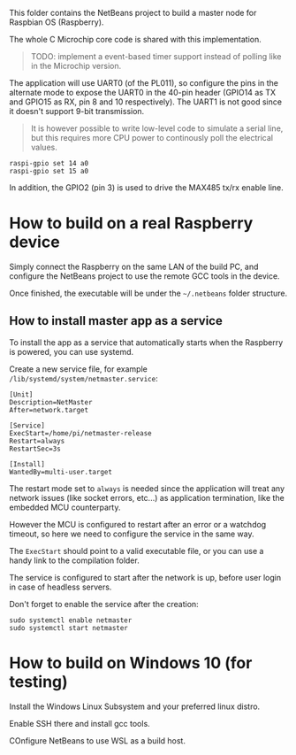 This folder contains the NetBeans project to build a master node for Raspbian OS (Raspberry).

The whole C Microchip core code is shared with this implementation.

> TODO: implement a event-based timer support instead of polling like in the Microchip version.

The application will use UART0 (of the PL011), so configure the pins in the alternate mode to expose the UART0 in the 40-pin header (GPIO14 as TX and GPIO15 as RX, pin 8 and 10 respectively). The UART1 is not good since it doesn't support 9-bit transmission.

> It is however possible to write low-level code to simulate a serial line, but this requires more CPU power to continously poll the electrical values.

```
raspi-gpio set 14 a0
raspi-gpio set 15 a0
```

In addition, the GPIO2 (pin 3) is used to drive the MAX485 tx/rx enable line.

# How to build on a real Raspberry device

Simply connect the Raspberry on the same LAN of the build PC, and configure the NetBeans project to use the remote GCC tools in the device.

Once finished, the executable will be under the `~/.netbeans` folder structure.

## How to install master app as a service

To install the app as a service that automatically starts when the Raspberry is powered, you can use systemd.

Create a new service file, for example `/lib/systemd/system/netmaster.service`:
```
[Unit]
Description=NetMaster
After=network.target

[Service]
ExecStart=/home/pi/netmaster-release
Restart=always
RestartSec=3s

[Install]
WantedBy=multi-user.target
```
The restart mode set to `always` is needed since the application will treat any network issues (like socket errors, etc...) as application termination, like the embedded MCU counterparty. 

However the MCU is configured to restart after an error or a watchdog timeout, so here we need to configure the service in the same way.

The `ExecStart` should point to a valid executable file, or you can use a handy link to the compilation folder.

The service is configured to start after the network is up, before user login in case of headless servers.

Don't forget to enable the service after the creation:

```
sudo systemctl enable netmaster
sudo systemctl start netmaster
```

# How to build on Windows 10 (for testing)

Install the Windows Linux Subsystem and your preferred linux distro.

Enable SSH there and install gcc tools.

COnfigure NetBeans to use WSL as a build host.

